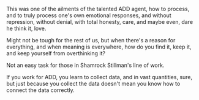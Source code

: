 This was one of the ailments of the talented ADD agent, how to process, and to truly process one's own emotional responses, and without repression, without denial, with total honesty, care, and maybe even, dare he think it, love.

Might not be tough for the rest of us, but when there's a reason for everything, and when meaning is everywhere, how do you find it, keep it, and keep yourself from overthinking it?

Not an easy task for those in Shamrock Stillman's line of work.

If you work for ADD, you learn to collect data, and in vast quantities, sure, but just because you collect the data doesn't mean you know how to connect the data correctly.